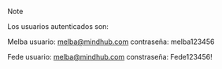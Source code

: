 >[!NOTE]
>Los usuarios autenticados son:
>
>Melba
>usuario: melba@mindhub.com
>contraseña: melba123456
>
>Fede
>usuario: melba@mindhub.com
>constraseña: Fede123456!
